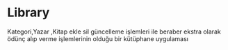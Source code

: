 # Library
Kategori,Yazar ,Kitap ekle sil güncelleme işlemleri ile beraber ekstra olarak ödünç alıp verme işlemlerinin olduğu bir kütüphane uygulaması
